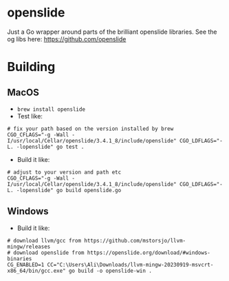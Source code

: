 # openslide
Just a Go wrapper around parts of the brilliant openslide libraries. See the og libs here: https://github.com/openslide

# Building

## MacOS
- `brew install openslide`
- Test like:
```
# fix your path based on the version installed by brew
CGO_CFLAGS="-g -Wall -I/usr/local/Cellar/openslide/3.4.1_8/include/openslide" CGO_LDFLAGS="-L. -lopenslide" go test .
```

- Build it like:
```
# adjust to your version and path etc
CGO_CFLAGS="-g -Wall -I/usr/local/Cellar/openslide/3.4.1_8/include/openslide" CGO_LDFLAGS="-L. -lopenslide" go build openslide.go
```

## Windows

- Build it like:
```
# download llvm/gcc from https://github.com/mstorsjo/llvm-mingw/releases
# download openslide from https://openslide.org/download/#windows-binaries
CG_ENABLED=1 CC="C:\Users\Ali\Downloads/llvm-mingw-20230919-msvcrt-x86_64/bin/gcc.exe" go build -o openslide-win .
```